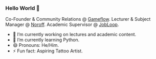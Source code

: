 ### Hello World 👋

Co-Founder & Community Relations @ [Gameflow](https://gameflow.tv/).
Lecturer & Subject Manager @ [Noroff](https://www.noroff.no/en/studies/vocational-school/front-end-development).
Academic Supervisor @ [JobLoop](https://jobloop.no/).

- 🔭 I’m currently working on lectures and academic content.
- 🌱 I’m currently learning Python.
- 😄 Pronouns: He/Him.
- ⚡ Fun fact: Aspiring Tattoo Artist.
